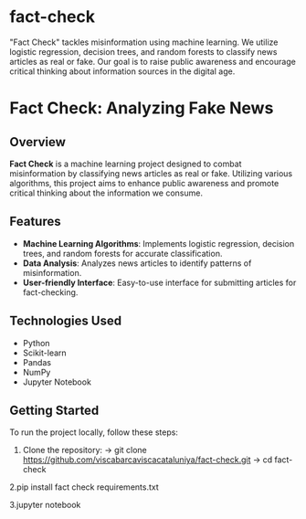 # fact-check
"Fact Check" tackles misinformation using machine learning. We utilize logistic regression, decision trees, and random forests to classify news articles as real or fake. Our goal is to raise public awareness and encourage critical thinking about information sources in the digital age.

# Fact Check: Analyzing Fake News

## Overview
**Fact Check** is a machine learning project designed to combat misinformation by classifying news articles as real or fake. Utilizing various algorithms, this project aims to enhance public awareness and promote critical thinking about the information we consume.

## Features
- **Machine Learning Algorithms**: Implements logistic regression, decision trees, and random forests for accurate classification.
- **Data Analysis**: Analyzes news articles to identify patterns of misinformation.
- **User-friendly Interface**: Easy-to-use interface for submitting articles for fact-checking.

## Technologies Used
- Python
- Scikit-learn
- Pandas
- NumPy
- Jupyter Notebook

## Getting Started
To run the project locally, follow these steps:
1. Clone the repository:
  -> git clone https://github.com/viscabarcaviscacataluniya/fact-check.git
  -> cd fact-check

2.pip install fact check requirements.txt

3.jupyter notebook
